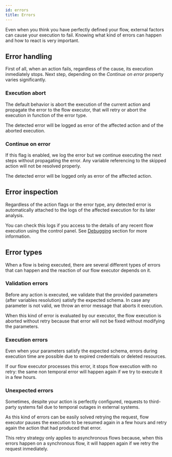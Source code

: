 ```yaml
---
id: errors
title: Errors
---
```


Even when you think you have perfectly defined your flow, external factors can cause your execution to fail. Knowing what kind of errors can happen and how to react is very important.

## Error handling

First of all, when an action fails, regardless of the cause, its execution inmediately stops. Next step, depending on the _Continue on error_ property varies significantly.

### Execution abort

The default behavior is abort the execution of the current action and propagate the error to the flow executor, that will retry or abort the execution in function of the error type.

The detected error will be logged as error of the affected action and of the aborted execution.

### Continue on error

If this flag is enabled, we log the error but we continue executing the next steps without propagating the error. Any variable referencing to the skipped action will not be resolved properly.

The detected error will be logged only as error of the affected action.

## Error inspection

Regardless of the action flags or the error type, any detected error is automatically attached to the logs of the affected execution for its later analysis.

You can check this logs if you access to the details of any recent flow execution using the control panel. See [Debugging](/docs/flows/debugging) section for more information.

## Error types

When a flow is being executed, there are several different types of errors that can happen and the reaction of our flow executor depends on it.

### Validation errors

Before any action is executed, we validate that the provided parameters (after variables resolution) satisfy the expected schema. In case any parameter is not valid, we throw an error message that aborts it execution.

When this kind of error is evaluated by our executor, the flow execution is aborted without retry because that error will not be fixed without modifying the parameters.

### Execution errors

Even when your parameters satisfy the expected schema, errors during execution time are possible due to expired credentials or deleted resources.

If our flow executor processes this error, it stops flow execution with no retry: the same non temporal error will happen again if we try to execute it in a few hours.

### Unexpected errors

Sometimes, despite your action is perfectly configured, requests to third-party systems fail due to temporal outages in external systems.

As this kind of errors can be easily solved retrying the request, flow executor pauses the execution to be resumed again in a few hours and retry again the action that had produced that error.

This retry strategy only applies to asynchronous flows because, when this errors happen on a synchronous flow, it will happen again if we retry the request inmediately.
